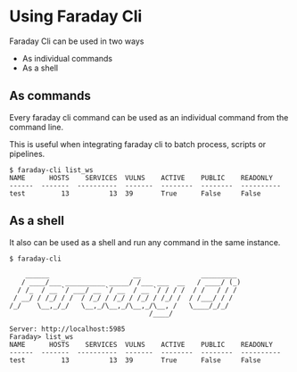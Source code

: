 # Using Faraday Cli

Faraday Cli can be used in two ways

* As individual commands
* As a shell

## As commands
Every faraday cli command can be used as an individual command from the command line.

This is useful when integrating faraday cli to batch process, scripts or pipelines.

```
$ faraday-cli list_ws
NAME      HOSTS    SERVICES  VULNS    ACTIVE    PUBLIC    READONLY
------  -------  ----------  -------  --------  --------  ----------
test         13          13  39       True      False     False
```



## As a shell

It also can be used as a shell and run any command in the same instance.


```
$ faraday-cli

    ______                     __               _________
   / ____/___ __________ _____/ /___ ___  __   / ____/ (_)
  / /_  / __ `/ ___/ __ `/ __  / __ `/ / / /  / /   / / /
 / __/ / /_/ / /  / /_/ / /_/ / /_/ / /_/ /  / /___/ / /
/_/    \__,_/_/   \__,_/\__,_/\__,_/\__, /   \____/_/_/
                                   /____/

Server: http://localhost:5985
Faraday> list_ws
NAME      HOSTS    SERVICES  VULNS    ACTIVE    PUBLIC    READONLY
------  -------  ----------  -------  --------  --------  ----------
test         13          13  39       True      False     False
```
